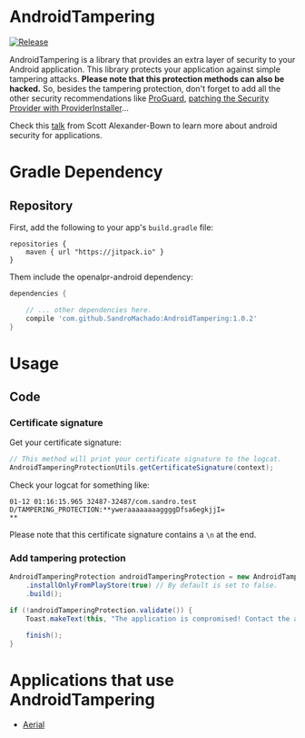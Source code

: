 # AndroidTampering
[![Release](https://jitpack.io/v/SandroMachado/AndroidTampering.svg)](https://jitpack.io/#SandroMachado/AndroidTampering)

AndroidTampering is a library that provides an extra layer of security to your Android application. This library protects your application against simple tampering attacks. **Please note that this protection methods can also be hacked.** So, besides the tampering protection, don't forget to add all the other security recommendations like [ProGuard](http://developer.android.com/tools/help/proguard.html), [patching the Security Provider with ProviderInstaller](http://developer.android.com/training/articles/security-gms-provider.html#patching)...

Check this [talk](https://youtu.be/18tn_mF4XRg) from Scott Alexander-Bown to learn more about android security for applications.

# Gradle Dependency

## Repository

First, add the following to your app's `build.gradle` file:

```Gradle
repositories {
    maven { url "https://jitpack.io" }
}
```

Them include the openalpr-android dependency:

```gradle
dependencies {

    // ... other dependencies here.    	
    compile 'com.github.SandroMachado:AndroidTampering:1.0.2'
}
```

# Usage

## Code

### Certificate signature

Get your certificate signature:

```Java
// This method will print your certificate signature to the logcat.
AndroidTamperingProtectionUtils.getCertificateSignature(context);
```

Check your logcat for something like:
```
01-12 01:16:15.965 32487-32487/com.sandro.test D/TAMPERING_PROTECTION:**yweraaaaaaaaggggDfsa6egkjjI=
**
```
Please note that this certificate signature contains a `\n` at the end.

### Add tampering protection

```Java
AndroidTamperingProtection androidTamperingProtection = new AndroidTamperingProtection.Builder(context, "yweraaaaaaaaggggDfsa6egkjjI\n")
    .installOnlyFromPlayStore(true) // By default is set to false.
    .build();

if (!androidTamperingProtection.validate()) {
    Toast.makeText(this, "The application is compromised! Contact the application provider.", Toast.LENGTH_LONG).show();

    finish();
}
```

# Applications that use AndroidTampering

* [Aerial](https://play.google.com/store/apps/details?id=com.sandro.aerial)

